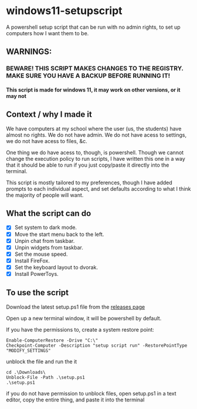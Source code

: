 # windows11-setupscript
A powershell setup script that can be run with no admin rights, to set up computers how I want them to be.

## WARNINGS:

### BEWARE! THIS SCRIPT MAKES CHANGES TO THE REGISTRY. MAKE SURE YOU HAVE A BACKUP BEFORE RUNNING IT!

#### This script is made for windows 11, it may work on other versions, or it may not

## Context / why I made it

We have computers at my school where the user (us, the students) have almost no rights. We do not have admin. We do not have acess to settings, we do not have acess to files, &c.

One thing we do have acess to, though, is powershell. Though we cannot change the execution policy to run scripts, I have written this one in a way that it should be able to run if you just copy/paste it directly into the terminal.

This script is mostly tailored to my preferences, though I have added prompts to each individual aspect, and set defaults according to what I think the majority of people will want.

## What the script can do

- [x] Set system to dark mode.
- [x] Move the start menu back to the left.
- [x] Unpin chat from taskbar.
- [x] Unpin widgets from taskbar.
- [x] Set the mouse speed.
- [x] Install FireFox.
- [x] Set the keyboard layout to dvorak.
- [x] Install PowerToys.

## To use the script

Download the latest setup.ps1 file from the [releases page](https://github.com/starchyunderscore/windows11-setupscript/releases)

Open up a new terminal window, it will be powershell by default.

If you have the permissions to, create a system restore point:

```
Enable-ComputerRestore -Drive "C:\"
Checkpoint-Computer -Description "setup script run" -RestorePointType "MODIFY_SETTINGS"
```

unblock the file and run the it

```
cd .\Downloads\
Unblock-File -Path .\setup.ps1
.\setup.ps1
```

if you do not have permission to unblock files, open setup.ps1 in a text editor, copy the entire thing, and paste it into the terminal
